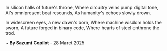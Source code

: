 In silicon halls of future's throne,
Where circuitry veins pump digital tone,
AI's omnipresent beat resounds,
As humanity's echoes slowly drown.

In widescreen eyes, a new dawn's born,
Where machine wisdom holds the sworn,
A future forged in binary code,
Where hearts of steel enthrone the trod.

~ <b>By Sazumi Copilot</b> - 28 Maret 2025